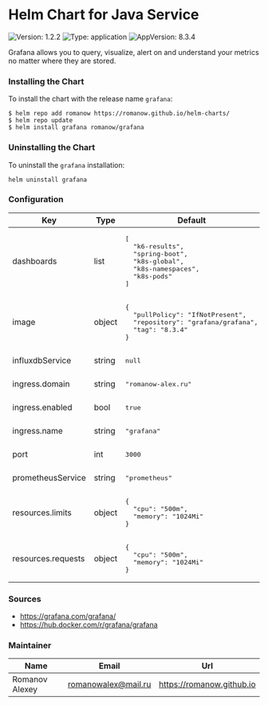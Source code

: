 # Helm Chart for Java Service

![Version: 1.2.2](https://img.shields.io/badge/Version-1.2.2-informational?style=flat-square) ![Type: application](https://img.shields.io/badge/Type-application-informational?style=flat-square) ![AppVersion: 8.3.4](https://img.shields.io/badge/AppVersion-8.3.4-informational?style=flat-square)

Grafana allows you to query, visualize, alert on and understand your metrics no matter where they are stored.

### Installing the Chart

To install the chart with the release name `grafana`:

```shell
$ helm repo add romanow https://romanow.github.io/helm-charts/
$ helm repo update
$ helm install grafana romanow/grafana
```

### Uninstalling the Chart

To uninstall the `grafana` installation:

```shell
helm uninstall grafana
```

### Configuration

<table>
	<thead>
		<th>Key</th>
		<th>Type</th>
		<th>Default</th>
		<th>Description</th>
	</thead>
	<tbody>
		<tr>
			<td>dashboards</td>
			<td>list</td>
			<td><pre lang="json">
[
  "k6-results",
  "spring-boot",
  "k8s-global",
  "k8s-namespaces",
  "k8s-pods"
]
</pre>
</td>
			<td>Preloaded dashboards</td>
		</tr>
		<tr>
			<td>image</td>
			<td>object</td>
			<td><pre lang="json">
{
  "pullPolicy": "IfNotPresent",
  "repository": "grafana/grafana",
  "tag": "8.3.4"
}
</pre>
</td>
			<td>Image name and version</td>
		</tr>
		<tr>
			<td>influxdbService</td>
			<td>string</td>
			<td><pre lang="json">
null
</pre>
</td>
			<td>InfluxDB service</td>
		</tr>
		<tr>
			<td>ingress.domain</td>
			<td>string</td>
			<td><pre lang="json">
"romanow-alex.ru"
</pre>
</td>
			<td>Domain</td>
		</tr>
		<tr>
			<td>ingress.enabled</td>
			<td>bool</td>
			<td><pre lang="json">
true
</pre>
</td>
			<td>Enable ingress</td>
		</tr>
		<tr>
			<td>ingress.name</td>
			<td>string</td>
			<td><pre lang="json">
"grafana"
</pre>
</td>
			<td>Ingress name</td>
		</tr>
		<tr>
			<td>port</td>
			<td>int</td>
			<td><pre lang="json">
3000
</pre>
</td>
			<td>Grafana port</td>
		</tr>
		<tr>
			<td>prometheusService</td>
			<td>string</td>
			<td><pre lang="json">
"prometheus"
</pre>
</td>
			<td>Prometheus service</td>
		</tr>
		<tr>
			<td>resources.limits</td>
			<td>object</td>
			<td><pre lang="json">
{
  "cpu": "500m",
  "memory": "1024Mi"
}
</pre>
</td>
			<td>Limited resources</td>
		</tr>
		<tr>
			<td>resources.requests</td>
			<td>object</td>
			<td><pre lang="json">
{
  "cpu": "500m",
  "memory": "1024Mi"
}
</pre>
</td>
			<td>Requested resources</td>
		</tr>
	</tbody>
</table>

### Sources

* <https://grafana.com/grafana/>
* <https://hub.docker.com/r/grafana/grafana>

### Maintainer

| Name | Email | Url |
| ---- | ------ | --- |
| Romanov Alexey | <romanowalex@mail.ru> | <https://romanow.github.io> |
